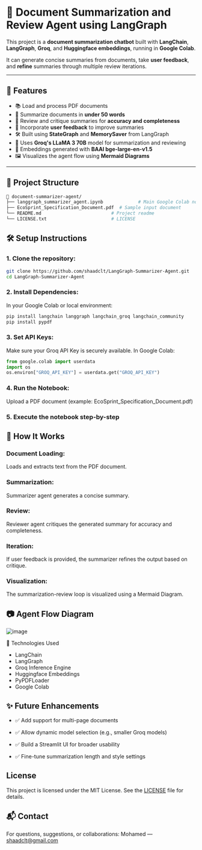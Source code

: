 # 📝 Document Summarization and Review Agent using LangGraph

This project is a **document summarization chatbot** built with **LangChain**, **LangGraph**, **Groq**, and **Huggingface embeddings**, running in **Google Colab**. 

It can generate concise summaries from documents, take **user feedback**, and **refine** summaries through multiple review iterations.

---

## 🚀 Features

- 📚 Load and process PDF documents
- 🧠 Summarize documents in **under 50 words**
- 🔄 Review and critique summaries for **accuracy and completeness**
- 🔁 Incorporate **user feedback** to improve summaries
- 🛠️ Built using **StateGraph** and **MemorySaver** from LangGraph
- 🦙 Uses **Groq's LLaMA 3 70B** model for summarization and reviewing
- 🧩 Embeddings generated with **BAAI bge-large-en-v1.5**
- 🖼️ Visualizes the agent flow using **Mermaid Diagrams**

---

## 📂 Project Structure

```bash
📁 document-summarizer-agent/
├── langgraph_summarizer_agent.ipynb             # Main Google Colab notebook
├── EcoSprint_Specification_Document.pdf  # Sample input document
└── README.md                          # Project readme
└── LICENSE.txt                        # LICENSE
```

## 🛠️ Setup Instructions
### 1. Clone the repository:
  ```bash
  git clone https://github.com/shaadclt/LangGraph-Summarizer-Agent.git
  cd LangGraph-Summarizer-Agent
  ```

### 2. Install Dependencies:
In your Google Colab or local environment:
  ```bash
  pip install langchain langgraph langchain_groq langchain_community
  pip install pypdf
  ```

### 3. Set API Keys:
Make sure your Groq API Key is securely available.
In Google Colab:

  ```python
  from google.colab import userdata
  import os
  os.environ["GROQ_API_KEY"] = userdata.get("GROQ_API_KEY")
  ```
### 4. Run the Notebook:
Upload a PDF document (example: EcoSprint_Specification_Document.pdf)

### 5. Execute the notebook step-by-step

## 📜 How It Works
### Document Loading:
Loads and extracts text from the PDF document.

### Summarization:
Summarizer agent generates a concise summary.

### Review:
Reviewer agent critiques the generated summary for accuracy and completeness.

### Iteration:
If user feedback is provided, the summarizer refines the output based on critique.

### Visualization:
The summarization-review loop is visualized using a Mermaid Diagram.

## 📷 Agent Flow Diagram

![image](https://github.com/user-attachments/assets/af8dec96-6d08-4e38-ae8b-a45deb92291c)


🧠 Technologies Used
  - LangChain
  - LangGraph
  - Groq Inference Engine
  - Huggingface Embeddings
  - PyPDFLoader
  - Google Colab

## ✨ Future Enhancements
  - ✅ Add support for multi-page documents

  - ✅ Allow dynamic model selection (e.g., smaller Groq models)

  - ✅ Build a Streamlit UI for broader usability

  - ✅ Fine-tune summarization length and style settings

## License

This project is licensed under the MIT License. See the [LICENSE](LICENSE.txt) file for details.

## 📬 Contact
For questions, suggestions, or collaborations:
Mohamed — shaadclt@gmail.com


